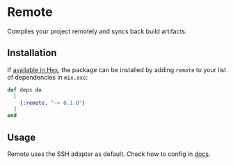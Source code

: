 # Remote

Compiles your project remotely and syncs back build artifacts.

## Installation

If [available in Hex](https://hex.pm/docs/publish), the package can be installed
by adding `remote` to your list of dependencies in `mix.exs`:

```elixir
def deps do
  [
    {:remote, "~> 0.1.0"}
  ]
end
```

## Usage

Remote uses the SSH adapter as default. Check how to config in [docs](https://hexdocs.pm/remote/Remote.Adapters.SSH.html).